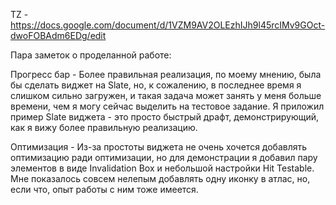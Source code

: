 TZ - https://docs.google.com/document/d/1VZM9AV2OLEzhIJh9l45rcIMv9GOct-dwoFOBAdm6EDg/edit

Пара заметок о проделанной работе:

Прогресс бар - Более правильная реализация, по моему мнению, была бы сделать виджет на Slate, но, к сожалению, в последнее время я слишком сильно загружен, и такая задача может занять у меня больше времени, 
чем я могу сейчас выделить на тестовое задание. Я приложил пример Slate виджета - это просто быстрый драфт, демонстрирующий, как я вижу более правильную реализацию.

Оптимизация - Из-за простоты виджета не очень хочется добавлять оптимизацию ради оптимизации, но для демонстрации я добавил пару элементов в виде Invalidation Box и небольшой настройки Hit Testable. 
Мне показалось совсем нелепым добавлять одну иконку в атлас, но, если что, опыт работы с ним тоже имеется.
